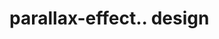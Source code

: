 # parallax-effect.. design                                                                                                                                                 

